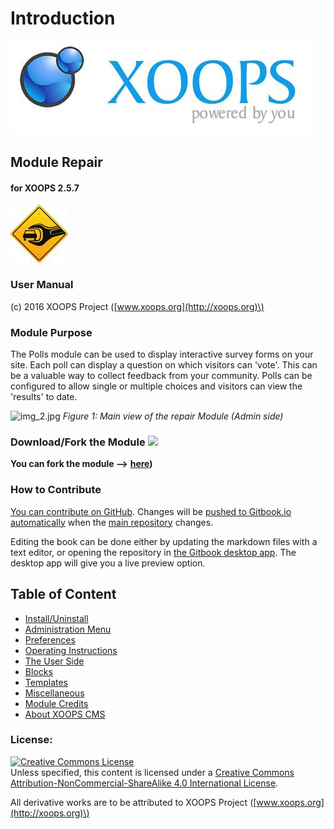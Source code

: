 # Introduction

![logoXoops.jpg](.gitbook/assets/logoxoops.jpg)

## Module Repair

#### for XOOPS 2.5.7

![logoModule.png](.gitbook/assets/logomodule.png)

### User Manual

\(c\) 2016 XOOPS Project \([www.xoops.org](http://xoops.org)\)

### Module Purpose

The Polls module can be used to display interactive survey forms on your site. Each poll can display a question on which visitors can 'vote'. This can be a valuable way to collect feedback from your community. Polls can be configured to allow single or multiple choices and visitors can view the 'results' to date.

![img\_2.jpg](https://github.com/xoops/repairshop-tutorial/tree/719d6d32dea221b3e980fd3d6222f179ac898394/en/assets/img_2.jpg) _Figure 1: Main view of the repair Module \(Admin side\)_

### Download/Fork the Module ![](http://xoops.org/images/forkit.png)

**You can fork the module --&gt;** [**here**](https://github.com/XoopsModules25x/repair)**\)**

### How to Contribute

[You can contribute on GitHub](https://github.com/XoopsDocs/repair-shop-tutorial). Changes will be [pushed to Gitbook.io automatically](https://www.gitbook.com/book/xoops/repair-shop-tutorial/activity) when the [main repository](https://github.com/XoopsDocs/repair-shop-tutorial) changes.

Editing the book can be done either by updating the markdown files with a text editor, or opening the repository in [the Gitbook desktop app](https://github.com/GitbookIO/editor/blob/master/README.md). The desktop app will give you a live preview option.

## Table of Content

* [Install/Uninstall](https://github.com/xoops/repairshop-tutorial/tree/719d6d32dea221b3e980fd3d6222f179ac898394/en/book/1install.md)
* [Administration Menu](https://github.com/xoops/repairshop-tutorial/tree/719d6d32dea221b3e980fd3d6222f179ac898394/en/book/2administration.md)
* [Preferences](https://github.com/xoops/repairshop-tutorial/tree/719d6d32dea221b3e980fd3d6222f179ac898394/en/book/3preferences.md)
* [Operating Instructions](https://github.com/xoops/repairshop-tutorial/tree/719d6d32dea221b3e980fd3d6222f179ac898394/en/book/4operations.md)
* [The User Side](https://github.com/xoops/repairshop-tutorial/tree/719d6d32dea221b3e980fd3d6222f179ac898394/en/book/5userside.md)
* [Blocks](https://github.com/xoops/repairshop-tutorial/tree/719d6d32dea221b3e980fd3d6222f179ac898394/en/book/6blocks.md)
* [Templates](https://github.com/xoops/repairshop-tutorial/tree/719d6d32dea221b3e980fd3d6222f179ac898394/en/book/7templates.md)
* [Miscellaneous](https://github.com/xoops/repairshop-tutorial/tree/719d6d32dea221b3e980fd3d6222f179ac898394/en/book/8other.md) 
* [Module Credits](https://github.com/xoops/repairshop-tutorial/tree/719d6d32dea221b3e980fd3d6222f179ac898394/en/book/9credits.md)
* [About XOOPS CMS](https://github.com/xoops/repairshop-tutorial/tree/719d6d32dea221b3e980fd3d6222f179ac898394/en/book/10aboutxoops.md)

### License:

[![Creative Commons License](https://i.creativecommons.org/l/by-nc-sa/4.0/88x31.png)](http://creativecommons.org/licenses/by-nc-sa/4.0/)  
Unless specified, this content is licensed under a [Creative Commons Attribution-NonCommercial-ShareAlike 4.0 International License](http://creativecommons.org/licenses/by-nc-sa/4.0/).

All derivative works are to be attributed to XOOPS Project \([www.xoops.org](http://xoops.org)\)

